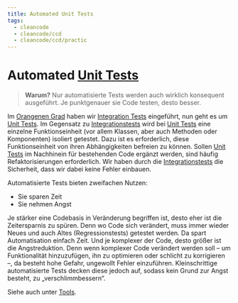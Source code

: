 ```yaml
---
title: Automated Unit Tests
tags:
  - cleancode
  - cleancode/ccd
  - cleancode/ccd/practic
---
```

# Automated [Unit Tests](docs/main/CleanCode/1.%20CleanCodeDeveloper/Unit%20Test.md)

>**Warum?**
>Nur automatisierte Tests werden auch wirklich konsequent ausgeführt. Je punktgenauer sie Code testen, desto besser.

Im [Orangenen Grad](docs/main/CleanCode/1.%20CleanCodeDeveloper/Grade/1.%20Orangener%20Grad.md) haben wir [Integration Tests](docs/main/CleanCode/1.%20CleanCodeDeveloper/Integration%20Tests.md) eingeführt, nun geht es um [Unit Tests](docs/main/CleanCode/1.%20CleanCodeDeveloper/Unit%20Test.md). Im Gegensatz zu [Integrationstests](docs/main/CleanCode/1.%20CleanCodeDeveloper/Integration%20Tests.md) wird bei [Unit Tests](docs/main/CleanCode/1.%20CleanCodeDeveloper/Unit%20Test.md) eine einzelne Funktionseinheit (vor allem Klassen, aber auch Methoden oder Komponenten) isoliert getestet. Dazu ist es erforderlich, diese Funktionseinheit von ihren Abhängigkeiten befreien zu können. Sollen [Unit Tests](docs/main/CleanCode/1.%20CleanCodeDeveloper/Unit%20Test.md) im Nachhinein für bestehenden Code ergänzt werden, sind häufig Refaktorisierungen erforderlich. Wir haben durch die [Integrationstests](docs/main/CleanCode/1.%20CleanCodeDeveloper/Integration%20Tests.md) die Sicherheit, dass wir dabei keine Fehler einbauen.

Automatisierte Tests bieten zweifachen Nutzen:

-   Sie sparen Zeit
-   Sie nehmen Angst

Je stärker eine Codebasis in Veränderung begriffen ist, desto eher ist die Zeitersparnis zu spüren. Denn wo Code sich verändert, muss immer wieder Neues und auch Altes (Regressionstests) getestet werden. Da spart Automatisation einfach Zeit. Und je komplexer der Code, desto größer ist die Angstreduktion. Denn wenn komplexer Code verändert werden soll – um Funktionalität hinzuzufügen, ihn zu optimieren oder schlicht zu korrigieren –, da besteht hohe Gefahr, ungewollt Fehler einzuführen. Kleinschrittige automatisierte Tests decken diese jedoch auf, sodass kein Grund zur Angst besteht, zu „verschlimmbessern“.

Siehe auch unter [Tools](https://clean-code-developer.de/weitere-infos/werkzeuge/).